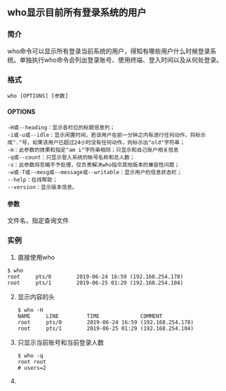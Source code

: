 ## who显示目前所有登录系统的用户

### 简介

who命令可以显示所有登录当前系统的用户，得知有哪些用户什么时候登录系统。单独执行who命令会列出登录账号、使用终端、登入时间以及从何处登录。

### 格式

```shell
who [OPTIONS] [参数]
```

#### OPTIONS

```
-H或--heading：显示各栏位的标题信息列；
-i或-u或--idle：显示闲置时间，若该用户在前一分钟之内有进行任何动作，将标示成"."号，如果该用户已超过24小时没有任何动作，则标示出"old"字符串；
-m：此参数的效果和指定"am i"字符串相同；只显示和自己账户相关信息
-q或--count：只显示登入系统的帐号名称和总人数；
-s：此参数将忽略不予处理，仅负责解决who指令其他版本的兼容性问题；
-w或-T或--mesg或--message或--writable：显示用户的信息状态栏；
--help：在线帮助；
--version：显示版本信息。
```

#### 参数

文件名，指定查询文件

### 实例

1. 直接使用who

```shell
$ who
root     pts/0        2019-06-24 16:59 (192.168.254.178)
root     pts/1        2019-06-25 01:29 (192.168.254.104)
```

2. 显示内容的头

   ```shell
   $ who -H
   NAME     LINE         TIME             COMMENT
   root     pts/0        2019-06-24 16:59 (192.168.254.178)
   root     pts/1        2019-06-25 01:29 (192.168.254.104)
   ```

3. 只显示当前账号和当前登录人数

   ```shell
   $ who -q
   root root
   # users=2
   ```

   

4. 